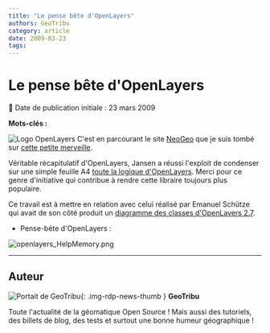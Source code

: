 ```yaml
---
title: "Le pense bête d'OpenLayers"
authors: GeoTribu
category: article
date: 2009-03-23
tags:
---
```


# Le pense bête d'OpenLayers


:calendar: Date de publication initiale : 23 mars 2009

**Mots-clés :**


![Logo OpenLayers](https://cdn.geotribu.fr/img/logos-icones/logiciels_librairies/openlayers.png) C'est en parcourant le site [NeoGeo](http://www.neogeo-online.net/) que je suis tombé sur [cette petite merveille](http://selectoid.wordpress.com/2009/03/19/finally-a-cheatsheet-for-openlayers-27/).

Véritable récapitulatif d'OpenLayers, Jansen a réussi l'exploit de condenser sur une simple feuille A4 [toute la logique d'OpenLayers](http://terrestris.de/openlayers_cheatsheet.pdf). Merci pour ce genre d'initiative qui contribue à rendre cette libraire toujours plus populaire.

Ce travail est à mettre en relation avec celui réalisé par Emanuel Schütze qui avait de son côté produit un [diagramme des classes d'OpenLayers 2.7](http://geotribu.net/node/43).

* Pense-bête d'OpenLayers :

![openlayers_HelpMemory.png](/sites/default/files/Tuto/img/Blog/OpenLayers/openlayers_HelpMemory.png)



----

## Auteur

![Portait de GeoTribu](https://cdn.geotribu.fr/images/internal/charte/geotribu\_logo\_64x64.png){: .img-rdp-news-thumb }
**GeoTribu**

Toute l'actualité de la géomatique Open Source ! Mais aussi des tutoriels, des billets de blog, des tests et surtout une bonne humeur géographique !
